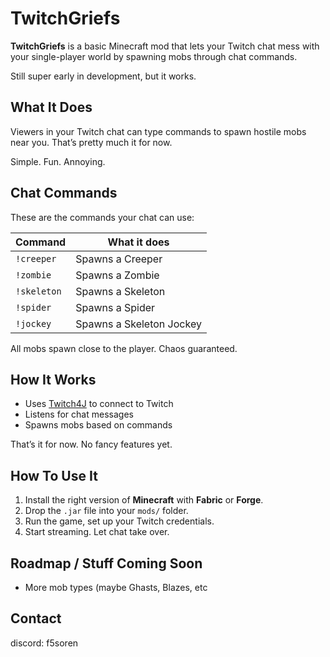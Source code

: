 # TwitchGriefs

**TwitchGriefs** is a basic Minecraft mod that lets your Twitch chat mess with your single-player world by spawning mobs through chat commands.

Still super early in development, but it works.


## What It Does

Viewers in your Twitch chat can type commands to spawn hostile mobs near you. That’s pretty much it for now.

Simple. Fun. Annoying.


## Chat Commands

These are the commands your chat can use:

| Command     | What it does            |
|-------------|--------------------------|
| `!creeper`  | Spawns a Creeper         |
| `!zombie`   | Spawns a Zombie          |
| `!skeleton` | Spawns a Skeleton        |
| `!spider`   | Spawns a Spider          |
| `!jockey`   | Spawns a Skeleton Jockey |

All mobs spawn close to the player. Chaos guaranteed.


## How It Works

- Uses [Twitch4J](https://github.com/twitch4j/twitch4j) to connect to Twitch
- Listens for chat messages
- Spawns mobs based on commands

That’s it for now. No fancy features yet.


## How To Use It

1. Install the right version of **Minecraft** with **Fabric** or **Forge**.
2. Drop the `.jar` file into your `mods/` folder.
3. Run the game, set up your Twitch credentials.
4. Start streaming. Let chat take over.


## Roadmap / Stuff Coming Soon

- More mob types (maybe Ghasts, Blazes, etc

  
## Contact

discord: f5soren 
